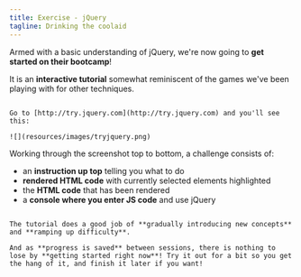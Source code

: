 ```yaml
---
title: Exercise - jQuery
tagline: Drinking the coolaid
---
```


Armed with a basic understanding of jQuery, we're now going to **get started on their bootcamp**!

It is an **interactive tutorial** somewhat reminiscent of the games we've been playing with for other techniques.

~~~

Go to [http://try.jquery.com](http://try.jquery.com) and you'll see this:

![](resources/images/tryjquery.png)

~~~

Working through the screenshot top to bottom, a challenge consists of:

* an **instruction up top** telling you what to do
* **rendered HTML code** with currently selected elements highlighted
* the **HTML code** that has been rendered
* a **console where you enter JS code** and use jQuery

~~~

The tutorial does a good job of **gradually introducing new concepts** and **ramping up difficulty**.

And as **progress is saved** between sessions, there is nothing to lose by **getting started right now**! Try it out for a bit so you get the hang of it, and finish it later if you want!